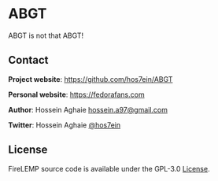 # ABGT
ABGT is not that ABGT!













## Contact

**Project website**: https://github.com/hos7ein/ABGT

**Personal website**: https://fedorafans.com

**Author**: Hossein Aghaie <hossein.a97@gmail.com>

**Twitter**: Hossein Aghaie [@hos7ein](https://twitter.com/hos7ein)


## License

FireLEMP source code is available under the GPL-3.0 [License](/LICENSE).
